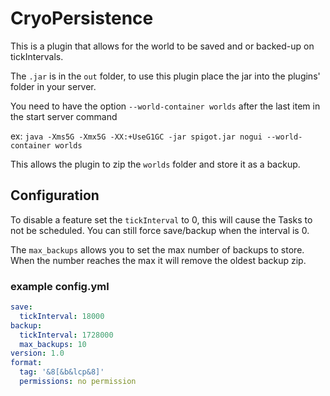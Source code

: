 # CryoPersistence

This is a plugin that allows for the world to be saved and or backed-up on tickIntervals.

The `.jar` is in the `out` folder, to use this plugin place the jar into the plugins' folder in your server.  

You need to have the option `--world-container worlds` after the last item in the start server command  

ex: `java -Xms5G -Xmx5G -XX:+UseG1GC -jar spigot.jar nogui --world-container worlds`

This allows the plugin to zip the `worlds` folder and store it as a backup.  

## Configuration
To disable a feature set the `tickInterval` to 0, this will cause the Tasks to not be scheduled. You can still force save/backup when the interval is 0.  

The `max_backups` allows you to set the max number of backups to store. When the number reaches the max it will remove the oldest backup zip.
### example config.yml
```yaml
save:
  tickInterval: 18000
backup:
  tickInterval: 1728000
  max_backups: 10
version: 1.0
format:
  tag: '&8[&b&lcp&8]'
  permissions: no permission
```